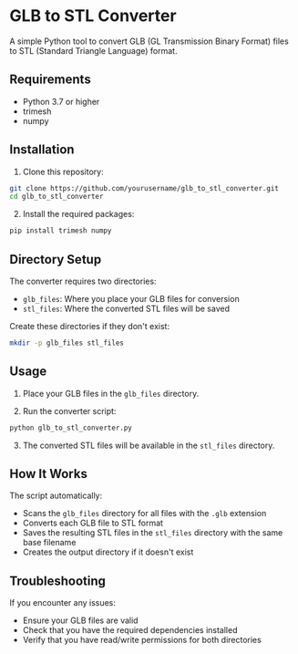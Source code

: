 # GLB to STL Converter

A simple Python tool to convert GLB (GL Transmission Binary Format) files to STL (Standard Triangle Language) format.

## Requirements

- Python 3.7 or higher
- trimesh
- numpy

## Installation

1. Clone this repository:
```bash
git clone https://github.com/yourusername/glb_to_stl_converter.git
cd glb_to_stl_converter
```

2. Install the required packages:
```bash
pip install trimesh numpy
```

## Directory Setup

The converter requires two directories:
- `glb_files`: Where you place your GLB files for conversion
- `stl_files`: Where the converted STL files will be saved

Create these directories if they don't exist:
```bash
mkdir -p glb_files stl_files
```

## Usage

1. Place your GLB files in the `glb_files` directory.

2. Run the converter script:
```bash
python glb_to_stl_converter.py
```

3. The converted STL files will be available in the `stl_files` directory.

## How It Works

The script automatically:
- Scans the `glb_files` directory for all files with the `.glb` extension
- Converts each GLB file to STL format
- Saves the resulting STL files in the `stl_files` directory with the same base filename
- Creates the output directory if it doesn't exist

## Troubleshooting

If you encounter any issues:
- Ensure your GLB files are valid
- Check that you have the required dependencies installed
- Verify that you have read/write permissions for both directories
